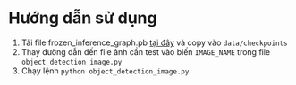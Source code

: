 # Hướng dẫn sử dụng
1. Tải file frozen_inference_graph.pb [tại đây](https://drive.google.com/open?id=1utVYpDlHjk0efRAGlbY0q_raaS7ViICU) và copy vào `data/checkpoints`
2. Thay đường dẫn đến file ảnh cần test vào biến `IMAGE_NAME` trong file `object_detection_image.py`
3. Chạy lệnh `python object_detection_image.py`